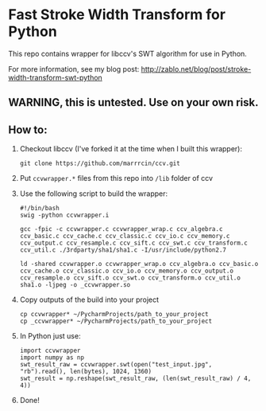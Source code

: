 # Fast Stroke Width Transform for Python
This repo contains wrapper for libccv's SWT algorithm for use in Python.

For more information, see my blog post: http://zablo.net/blog/post/stroke-width-transform-swt-python

## WARNING, this is untested. Use on your own risk.

## How to:

1. Checkout libccv (I've forked it at the time when I built this wrapper):
    ```
    git clone https://github.com/marrrcin/ccv.git
    ```
1. Put ```ccvwrapper.*``` files from this repo into ```/lib``` folder of ccv
1. Use the following script to build the wrapper:
    ```
    #!/bin/bash
    swig -python ccvwrapper.i

    gcc -fpic -c ccvwrapper.c ccvwrapper_wrap.c ccv_algebra.c ccv_basic.c ccv_cache.c ccv_classic.c ccv_io.c ccv_memory.c ccv_output.c ccv_resample.c ccv_sift.c ccv_swt.c ccv_transform.c ccv_util.c ./3rdparty/sha1/sha1.c -I/usr/include/python2.7

    ld -shared ccvwrapper.o ccvwrapper_wrap.o ccv_algebra.o ccv_basic.o ccv_cache.o ccv_classic.o ccv_io.o ccv_memory.o ccv_output.o ccv_resample.o ccv_sift.o ccv_swt.o ccv_transform.o ccv_util.o sha1.o -ljpeg -o _ccvwrapper.so

    ```
1. Copy outputs of the build into your project
    ```
    cp ccvwrapper* ~/PycharmProjects/path_to_your_project
    cp _ccvwrapper* ~/PycharmProjects/path_to_your_project
    ```

1. In Python just use:
    ```
    import ccvwrapper
    import numpy as np
    swt_result_raw = ccvwrapper.swt(open("test_input.jpg", "rb").read(), len(bytes), 1024, 1360)
    swt_result = np.reshape(swt_result_raw, (len(swt_result_raw) / 4, 4))
    ```
1. Done!
